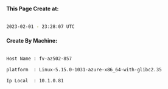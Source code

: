 
   
#### This Page Create at:

```bash

2023-02-01 - 23:28:07 UTC

```

#### Create By Machine:

```bash

Host Name : fv-az502-857

platform  : Linux-5.15.0-1031-azure-x86_64-with-glibc2.35

Ip Local  : 10.1.0.81

```

